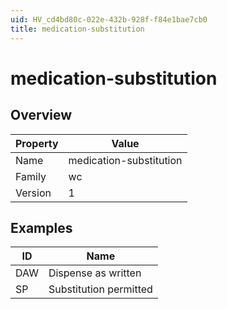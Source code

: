 ```yaml
---
uid: HV_cd4bd80c-022e-432b-928f-f84e1bae7cb0
title: medication-substitution
---
```


# medication-substitution

## Overview

Property|Value
---|--- 
Name|medication-substitution 
Family|wc 
Version|1

## Examples

ID|Name
---|--- 
DAW|Dispense as written 
SP|Substitution permitted